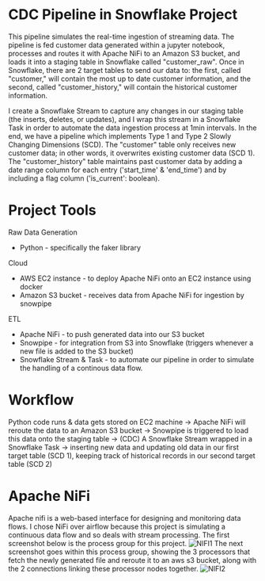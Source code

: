 # CDC Pipeline in Snowflake Project

This pipeline simulates the real-time ingestion of streaming data. The pipeline is fed customer data generated within a jupyter notebook, processes and routes it with Apache NiFi to an Amazon S3 bucket, and loads it into a staging table in Snowflake called "customer_raw". Once in Snowflake, there are 2 target tables to send our data to: the first, called "customer,"  will contain the most up to date customer information, and the second, called "customer_history," will contain the historical customer information. 

I create a Snowflake Stream to capture any changes in our staging table (the inserts, deletes, or updates), and I wrap this stream in a Snowflake Task in order to automate the data ingestion process at 1min intervals. In the end, we have a pipeline which implements Type 1 and Type 2 Slowly Changing Dimensions (SCD). The "customer" table only receives new customer data; in other words, it overwrites existing customer data (SCD 1). The "customer_history" table maintains past customer data by adding a date range column for each entry ('start_time' & 'end_time') and by including a flag column ('is_current': boolean). 

# Project Tools
Raw Data Generation
  * Python - specifically the faker library

Cloud
  * AWS EC2 instance - to deploy Apache NiFi onto an EC2 instance using docker
  * Amazon S3 bucket - receives data from Apache NiFi for ingestion by snowpipe

ETL
  * Apache NiFi - to push generated data into our S3 bucket
  * Snowpipe - for integration from S3 into Snowflake (triggers whenever a new file is added to the S3 bucket)
  * Snowflake Stream & Task - to automate our pipeline in order to simulate the handling of a continous data flow.

# Workflow
Python code runs & data gets stored on EC2 machine -> Apache NiFi will reroute the data to an Amazon S3 bucket -> Snowpipe is triggered to load this data onto the staging table -> (CDC) A Snowflake Stream wrapped in a Snowflake Task -> inserting new data and updating old data in our first target table (SCD 1), keeping track of historical records in our second target table (SCD 2)

# Apache NiFi
Apache nifi is a web-based interface for designing and monitoring data flows. I chose NiFi over airflow because this project is simulating a continuous data flow and so deals with stream processing. The first screenshot below is the process group for this project.
![NIFI1](https://github.com/walker-at/Snowflake-DE-Project/assets/161479815/3ffc4314-c01e-4132-b798-a68f68133248)
The next screenshot goes within this process group, showing the 3 processors that fetch the newly generated file and reroute it to an aws s3 bucket, along with the 2 connections linking these processor nodes together.
![NIFI2](https://github.com/walker-at/Snowflake-DE-Project/assets/161479815/ff6e4102-4ad6-4aca-800e-2aad6dc900bf)


